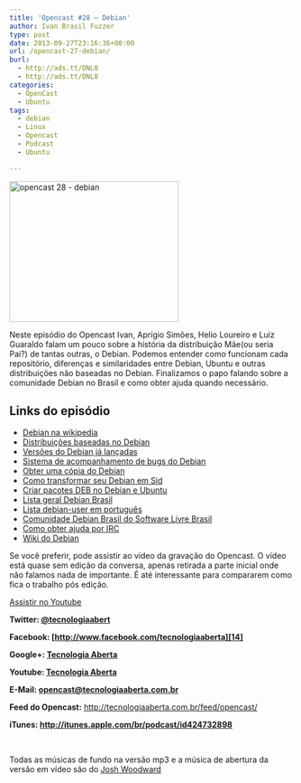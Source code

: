 ```yaml
---
title: 'Opencast #28 – Debian'
author: Ivan Brasil Fuzzer
type: post
date: 2013-09-27T23:16:36+00:00
url: /opencast-27-debian/
burl:
  - http://ads.tt/DNL0
  - http://ads.tt/DNL0
categories:
  - OpenCast
  - Ubuntu
tags:
  - debian
  - Linux
  - Opencast
  - Podcast
  - Ubuntu

---
```

<a href="http://www.ubuntero.com.br/wp-content/uploads/2013/09/opencast-28-debian.png" rel="lightbox"><img class="aligncenter size-medium wp-image-6054" title="opencast 28 - debian" src="http://www.ubuntero.com.br/wp-content/uploads/2013/09/opencast-28-debian-300x249.png" alt="opencast 28 - debian" width="300" height="249" /></a>

Neste episódio do Opencast Ivan, Aprígio Simões, Helio Loureiro e Luiz Guaraldo falam um pouco sobre a história da distribuição Mãe(ou seria Pai?) de tantas outras, o Debian. Podemos entender como funcionam cada repositório, diferenças e similaridades entre Debian, Ubuntu e outras distribuições não baseadas no Debian. Finalizamos o papo falando sobre a comunidade Debian no Brasil e como obter ajuda quando necessário.

## Links do episódio

  * [Debian na wikipedia][1]
  * [Distribuições baseadas no Debian][2]
  * [Versões do Debian já lançadas][3]
  * [Sistema de acompanhamento de bugs do Debian][4]
  * [Obter uma cópia do Debian][5]
  * [Como transformar seu Debian em Sid][6]
  * [Criar pacotes DEB no Debian e Ubuntu][7]
  * [Lista geral Debian Brasil][8]
  * [Lista debian-user em português][9]
  * [Comunidade Debian Brasil do Software Livre Brasil][10]
  * [Como obter ajuda por IRC][11]
  * [Wiki do Debian][12]

Se você preferir, pode assistir ao vídeo da gravação do Opencast. O vídeo está quase sem edição da conversa, apenas retirada a parte inicial onde não falamos nada de importante. É até interessante para compararem como fica o trabalho pós edição.

<div class="video">
</div>

<p class="button">
  <a href="http://www.youtube.com/embed/K6-oNg_I3wY" target="_blank" rel="nofollow">Assistir no Youtube</a>
</p>

**Twitter: [@tecnologiaabert][13]**

**Facebook: [http://www.facebook.com/tecnologiaaberta][14]**

**Google+: [Tecnologia Aberta][15]**

**Youtube: [Tecnologia Aberta][16]**

**E-Mail: <opencast@tecnologiaaberta.com.br>**

**Feed do Opencast:** <http://tecnologiaaberta.com.br/feed/opencast/>

**iTunes: <a href="http://itunes.apple.com/br/podcast/id424732898" target="_blank" rel="nofollow">http://itunes.apple.com/br/podcast/id424732898</a>**

&nbsp;

Todas as músicas de fundo na versão mp3 e a música de abertura da versão em vídeo são do [Josh Woodward][17]

 [1]: http://pt.wikipedia.org/wiki/Debian
 [2]: http://pt.wikipedia.org/wiki/Ficheiro:DebianFamilyTree1210.svg
 [3]: https://wiki.debian.org/DebianReleases
 [4]: http://www.debian.org/Bugs/
 [5]: http://www.debian.org/CD/torrent-cd/
 [6]: http://www.aprigiosimoes.com.br/2013/04/08/debian-sid/
 [7]: http://www.aprigiosimoes.com.br/2013/04/12/criando-pacotes-deb-no-debian-e-ubuntu/
 [8]: http://lists.alioth.debian.org/mailman/listinfo/debian-br-geral
 [9]: http://lists.debian.org/debian-user-portuguese/
 [10]: http://softwarelivre.org/debianbrasil
 [11]: http://www.debian.org/support#irc
 [12]: https://wiki.debian.org/
 [13]: http://twitter.com/tecnologiaabert
 [14]: https://www.facebook.com/tecnologiaaberta
 [15]: https://plus.google.com/u/0/b/114491525240353631044/114491525240353631044/about
 [16]: http://youtube.com/tecnologiaaberta
 [17]: http://www.joshwoodward.com/